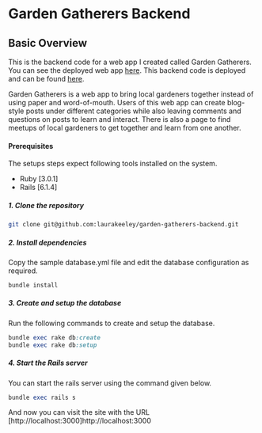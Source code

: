 # Garden Gatherers Backend

## Basic Overview

This is the backend code for a web app I created called Garden Gatherers. You can see the deployed web app [here](https://gardengatherers.netlify.app/). This backend code is deployed and can be found [here](https://gardengatherers.heroku.com/categories).

Garden Gatherers is a web app to bring local gardeners together instead of using paper and word-of-mouth. Users of this web app can create blog-style posts under different categories while also leaving comments and questions on posts to learn and interact. There is also a page to find meetups of local gardeners to get together and learn from one another.

#### Prerequisites

The setups steps expect following tools installed on the system.

- Ruby [3.0.1]
- Rails [6.1.4]

##### 1. Clone the repository

```bash
git clone git@github.com:laurakeeley/garden-gatherers-backend.git
```

##### 2. Install dependencies

Copy the sample database.yml file and edit the database configuration as required.

```ruby
bundle install
```

##### 3. Create and setup the database

Run the following commands to create and setup the database.

```ruby
bundle exec rake db:create
bundle exec rake db:setup
```

##### 4. Start the Rails server

You can start the rails server using the command given below.

```ruby
bundle exec rails s
```

And now you can visit the site with the URL [http://localhost:3000]http://localhost:3000

